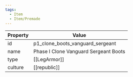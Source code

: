 ```yaml
---
tags:
  - Item
  - Item/Premade
---
```


| Property | Value                                 |
| -------- | ------------------------------------- |
| id       | p1_clone_boots_vanguard_sergeant      |
| name     | Phase I Clone Vanguard Sergeant Boots |
| type     | [[LegArmor]]                          |
| culture  | [[republic]]                 |


